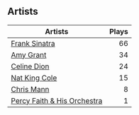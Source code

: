 ## Artists
Artists | Plays 
----- | -----: 
[Frank Sinatra](/artists/frank-sinatra-739) | 66
[Amy Grant](/artists/amy-grant-3053) | 34
[Celine Dion](/artists/celine-dion-39068) | 24
[Nat King Cole](/artists/nat-king-cole-3428) | 15
[Chris Mann](/artists/chris-mann-218333) | 8
[Percy Faith & His Orchestra](/artists/percy-faith-his-orchestra-20216) | 1

